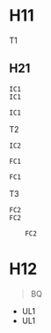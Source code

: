 # H11

T1

## H21

    IC1
    IC1

    IC1

T2

    
    IC2
    

```
FC1

FC1

```

T3

```foo
FC2
FC2

    FC2
```

# H12

> BQ

 * UL1
 * UL1

